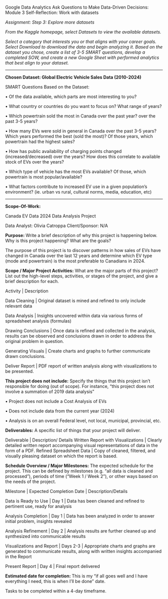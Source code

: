 Google Data Analytics
Ask Questions to Make Data-Driven Decisions: Module 3
Self-Reflection: Work with datasets

  <i>Assignment: Step 3: Explore more datasets

  From the Kaggle homepage, select Datasets to view the available datasets.

  Select a category that interests you or that aligns with your career goals. Select Download to download the data and begin analyzing it. Based on the dataset you chose, create a list of 3-5 SMART questions, develop a completed SOW, and create a new Google Sheet with performed analytics that best align to your dataset.	</i>

*************************************************************************************

<b>Chosen Dataset: Global Electric Vehicle Sales Data (2010-2024)</b>

SMART Questions Based on the Dataset: 

• Of the data available, which parts are most interesting to you?

• What country or countries do you want to focus on? What range of years?

• Which powertrain sold the most in Canada over the past year? over the past 3-5 years?

• How many EVs were sold in general in Canada over the past 3-5 years? Which years performed the best (sold the most)? Of those years, which powertrain had the highest sales?

• How has public availability of charging points changed (increased/decreased) over the years? How does this correlate to available stock of EVs over the years?

• Which type of vehicle has the most EVs available? Of those, which powertrain is most popular/available?

• What factors contribute to increased EV use in a given population’s environment? (ie. urban vs rural, cultural norms, media, education, etc)

*************************************************************************************
<b>Scope-Of-Work:</b>

Canada EV Data 2024
 Data Analysis Project
                                                                                        
Data Analyst: Olivia Catroppa
Client/Sponsor: N/A

<b> Purpose: </b>
Write a brief description of why this project is happening below. Why is this project happening? What are the goals?

The purpose of this project is to discover patterns in how sales of EVs have changed in Canada over the last 12 years and determine which EV type (mode and powertrain) is the most preferable to Canadians in 2024. 

 <b>Scope / Major Project Activities:</b>
What are the major parts of this project? List out the high-level steps, activities, or stages of the project, and give a brief description for each. 

Activity | Description

Data Cleaning | Original dataset is mined and refined to only include relevant data

Data Analysis | Insights uncovered within data via various forms of spreadsheet analysis (formulas)

Drawing Conclusions | Once data is refined and collected in the analysis, results can be observed and conclusions drawn in order to address the original problem in question. 

Generating Visuals | Create charts and graphs to further communicate drawn conclusions.

Deliver Report | PDF report of written analysis along with visualizations to be presented.


 <b>This project does not include:</b>
Specify the things that this project isn’t responsible for doing (out of scope). For instance, “this project does not involve a summation of 2019 data analysis”

• Project does not include a Cost Analysis of EVs

• Does not include data from the current year (2024)

• Analysis is on an overall Federal level, not local, municipal, provincial, etc. 

 <b>Deliverables:</b>
A specific list of things that your project will deliver.   

Deliverable | Description/ Details
Written Report with Visualizations | Clearly detailed written report accompanying visual representations of data in the form of a PDF.
Refined Spreadsheet Data | Copy of cleaned, filtered, and visually pleasing dataset on which the report is based.

 <b>Schedule Overview / Major Milestones:</b>
The expected schedule for the project. This can be defined by milestones (e.g. “all data is cleaned and processed”), periods of time (“Week 1 / Week 2”), or other ways based on the needs of the project. 

Milestone | Expected Completion Date | Description/Details

Data is Ready to Use | Day 1 | Data has been cleaned and refined to pertinent use, ready for analysis

Analysis Completion | Day 1 | Data has been analyzed in order to answer initial problem, insights revealed

Analysis Refinement | Day 2 | Analysis results are further cleaned up and synthesized into communicable results

Visualizations and Report | Days 2-3 | Appropriate charts and graphs are generated to communicate results, along with written insights accompanied in the Report

Present Report | Day 4 | Final report delivered

 <b>Estimated date for completion: </b>
This is my “if all goes well and I have everything I need, this is when I’ll be done” date. 

Tasks to be completed within a 4-day timeframe. 
